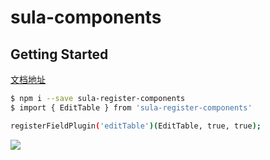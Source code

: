 # sula-components

## Getting Started

[文档地址](https://rodchen-king.github.io/sula-register-components/#/components/edit-table)

```bash
$ npm i --save sula-register-components
$ import { EditTable } from 'sula-register-components'

registerFieldPlugin('editTable')(EditTable, true, true);
```

![](https://raw.githubusercontent.com/rodchen-king/front-book/master/img/BC2BF252-A766-4FDB-85E5-EA6AA242644A.png)
